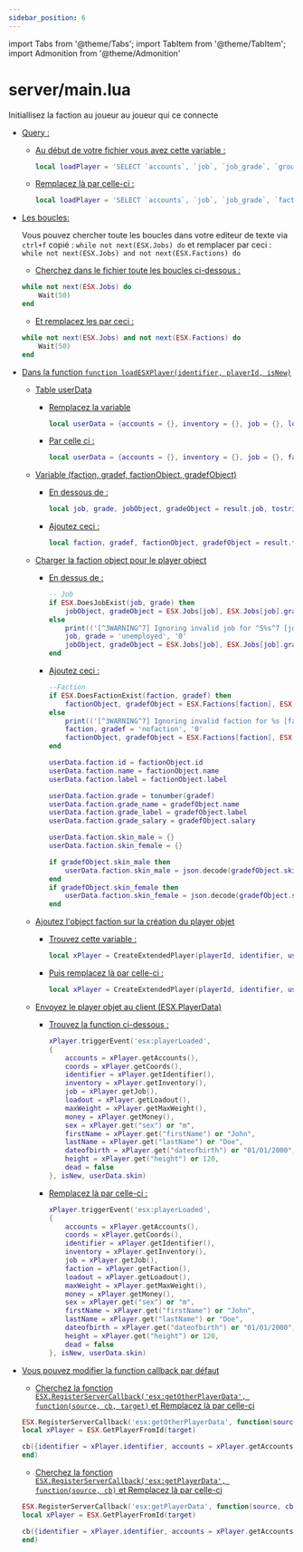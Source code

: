 ```yaml
---
sidebar_position: 6
---
```


import Tabs from '@theme/Tabs';
import TabItem from '@theme/TabItem';
import Admonition from '@theme/Admonition'

# server/main.lua

Initiallisez la faction au joueur au joueur qui ce connecte

- <p><u>Query :</u></p>

    - <p><u>Au début de votre fichier vous avez cette variable :</u></p>

        ```lua
        local loadPlayer = 'SELECT `accounts`, `job`, `job_grade`, `group`, `position`, `inventory`, `skin`, `loadout`'
        ```

    - <p><u>Remplacez là par celle-ci :</u></p>

        ```lua
        local loadPlayer = 'SELECT `accounts`, `job`, `job_grade`, `faction`, `faction_grade`, `group`, `position`, `inventory`, `skin`, `loadout`'
        ```

- <p><u>Les boucles:</u></p>
    <Admonition type="tip" icon="💡" title="Savez vous que ...">
        <p> Vous pouvez chercher toute les boucles dans votre editeur de texte via <code>ctrl+f</code> copié : <code>while not next(ESX.Jobs) do</code> et remplacer par ceci : <code>while not next(ESX.Jobs) and not next(ESX.Factions) do</code> </p>
    </Admonition>

    - <p><u>Cherchez dans le fichier toute les boucles ci-dessous :</u></p>

    ```lua
    while not next(ESX.Jobs) do
        Wait(50)
    end
    ```

    - <p><u>Et remplacez les par ceci :</u></p>

    ```lua
    while not next(ESX.Jobs) and not next(ESX.Factions) do
        Wait(50)
    end
    ```

- <p><u>Dans la function <code>function loadESXPlayer(identifier, playerId, isNew)</code></u></p>

    - <p><u>Table userData</u></p>

        - <p><u>Remplacez la variable</u></p>

            ```lua
            local userData = {accounts = {}, inventory = {}, job = {}, loadout = {}, playerName = GetPlayerName(playerId), weight = 0}
            ```

        - <p><u>Par celle ci :</u></p>

            ```lua
            local userData = {accounts = {}, inventory = {}, job = {}, faction = {}, loadout = {}, playerName = GetPlayerName(playerId), weight = 0}
            ```

    - <p><u>Variable (faction, gradef, factionObject, gradefObject)</u></p>

        - <p><u>En dessous de :</u></p>

            ```lua
            local job, grade, jobObject, gradeObject = result.job, tostring(result.job_grade)
            ```

        - <p><u>Ajoutez ceci :</u></p>

            ```lua
            local faction, gradef, factionObject, gradefObject = result.faction, tostring(result.faction_grade)
            ```

    - <p><u>Charger la faction object pour le player object</u></p>

        - <p><u>En dessus de :</u></p>

            ```lua
            -- Job
            if ESX.DoesJobExist(job, grade) then
                jobObject, gradeObject = ESX.Jobs[job], ESX.Jobs[job].grades[grade]
            else
                print(('[^3WARNING^7] Ignoring invalid job for ^5%s^7 [job: ^5%s^7, grade: ^5%s^7]'):format(identifier, job, grade))
                job, grade = 'unemployed', '0'
                jobObject, gradeObject = ESX.Jobs[job], ESX.Jobs[job].grades[grade]
            end
            ```

        - <p><u>Ajoutez ceci :</u></p>

            ```lua
            --Faction
            if ESX.DoesFactionExist(faction, gradef) then
                factionObject, gradefObject = ESX.Factions[faction], ESX.Factions[faction].grades[gradef]
            else
                print(('[^3WARNING^7] Ignoring invalid faction for %s [faction: %s, grade: %s]'):format(identifier, faction, gradef))
                faction, gradef = 'nofaction', '0'
                factionObject, gradefObject = ESX.Factions[faction], ESX.Factions[faction].grades[gradef]
            end

            userData.faction.id = factionObject.id
            userData.faction.name = factionObject.name
            userData.faction.label = factionObject.label

            userData.faction.grade = tonumber(gradef)
            userData.faction.grade_name = gradefObject.name
            userData.faction.grade_label = gradefObject.label
            userData.faction.grade_salary = gradefObject.salary

            userData.faction.skin_male = {}
            userData.faction.skin_female = {}

            if gradefObject.skin_male then
                userData.faction.skin_male = json.decode(gradefObject.skin_male)
            end
            if gradefObject.skin_female then
                userData.faction.skin_female = json.decode(gradefObject.skin_female)
            end
            ```

    - <p><u>Ajoutez l'object faction sur la création du player objet</u></p>

        - <p><u>Trouvez cette variable :</u></p>

             ```lua
            local xPlayer = CreateExtendedPlayer(playerId, identifier, userData.group, userData.accounts, userData.inventory, userData.weight, userData.job, userData.loadout, userData.playerName, userData.coords)
            ```

        - <p><u>Puis remplacez là par celle-ci :</u></p>

            ```lua
            local xPlayer = CreateExtendedPlayer(playerId, identifier, userData.group, userData.accounts, userData.inventory, userData.weight, userData.job, userData.faction, userData.loadout, userData.playerName, userData.coords)
            ```

    - <p><u>Envoyez le player objet au client (ESX.PlayerData)</u></p>

        - <p><u>Trouvez la function ci-dessous :</u></p>

            ```lua
            xPlayer.triggerEvent('esx:playerLoaded',
            {
                accounts = xPlayer.getAccounts(),
                coords = xPlayer.getCoords(),
                identifier = xPlayer.getIdentifier(),
                inventory = xPlayer.getInventory(),
                job = xPlayer.getJob(),
                loadout = xPlayer.getLoadout(),
                maxWeight = xPlayer.getMaxWeight(),
                money = xPlayer.getMoney(),
                sex = xPlayer.get("sex") or "m",
                firstName = xPlayer.get("firstName") or "John",
                lastName = xPlayer.get("lastName") or "Doe",
                dateofbirth = xPlayer.get("dateofbirth") or "01/01/2000",
                height = xPlayer.get("height") or 120,
                dead = false
            }, isNew, userData.skin)
            ```

        - <p><u>Remplacez là par celle-ci :</u></p>

            ```lua
            xPlayer.triggerEvent('esx:playerLoaded',
            {
                accounts = xPlayer.getAccounts(),
                coords = xPlayer.getCoords(),
                identifier = xPlayer.getIdentifier(),
                inventory = xPlayer.getInventory(),
                job = xPlayer.getJob(),
                faction = xPlayer.getFaction(),
                loadout = xPlayer.getLoadout(),
                maxWeight = xPlayer.getMaxWeight(),
                money = xPlayer.getMoney(),
                sex = xPlayer.get("sex") or "m",
                firstName = xPlayer.get("firstName") or "John",
                lastName = xPlayer.get("lastName") or "Doe",
                dateofbirth = xPlayer.get("dateofbirth") or "01/01/2000",
                height = xPlayer.get("height") or 120,
                dead = false
            }, isNew, userData.skin)
            ```

- <p><u>Vous pouvez modifier la function callback par défaut</u></p>

    - <p><u>Cherchez la fonction <code>ESX.RegisterServerCallback('esx:getOtherPlayerData', function(source, cb, target)</code> et Remplacez là par celle-ci</u></p>

    ```lua
    ESX.RegisterServerCallback('esx:getOtherPlayerData', function(source, cb, target)
    local xPlayer = ESX.GetPlayerFromId(target)

    cb({identifier = xPlayer.identifier, accounts = xPlayer.getAccounts(), inventory = xPlayer.getInventory(), job = xPlayer.getJob(), faction = xPlayer.getFaction(), loadout = xPlayer.getLoadout(), money =xPlayer.getMoney(), position = xPlayer.getCoords(true)})
    end)
    ```

    - <p><u>Cherchez la fonction <code>ESX.RegisterServerCallback('esx:getPlayerData', function(source, cb)</code> et Remplacez là par celle-ci</u></p>

    ```lua
    ESX.RegisterServerCallback('esx:getPlayerData', function(source, cb)
    local xPlayer = ESX.GetPlayerFromId(target)

    cb({identifier = xPlayer.identifier, accounts = xPlayer.getAccounts(), inventory = xPlayer.getInventory(), job = xPlayer.getJob(), faction = xPlayer.getFaction(), loadout = xPlayer.getLoadout(), money =xPlayer.getMoney(), position = xPlayer.getCoords(true)})
    end)
    ```